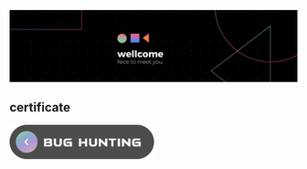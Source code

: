 ![](https://github.com/Hmidqorbani/Hmidqorbani/blob/main/img/header_2.png)

<!-- 💙
I am a programmer and software developer. I love programming and solving complex problems,
and I program in multiple languages, including Python, JavaScript, and Java. On GitHub I share open source projects and useful tools.
I also like to share my experiences and knowledge with others so that we can benefit from joint learning.

🔧 Currently I am looking for opportunities to collaborate on new projects as well as learn and improve my skills.
If you are interested in cooperation or consulting in similar fields,
contact me. I am always open to collaboration and networking. -->




<!-- ### Programming & Markdown, Styling Languages

<img width="40px" height="40px"  src="https://github.com/Hmidqorbani/Hmidqorbani/blob/main/img/lang/javascript.png" alt="javascript" /> <img width="40px" height="40px"  src="https://github.com/Hmidqorbani/Hmidqorbani/blob/main/img/lang/css.png" alt="css" /> <img width="40px" height="40px"  src="https://github.com/Hmidqorbani/Hmidqorbani/blob/main/img/fr/html.png" alt="html" /> <img width="40px" height="40px"  src="https://github.com/Hmidqorbani/Hmidqorbani/blob/main/img/fr/bootstrap.png" alt="bootstrap" /> <img width="40px" height="40px"  src="https://github.com/Hmidqorbani/Hmidqorbani/blob/main/img/fr/sass.png" alt="sass" /> <img width="40px" height="40px"  src="https://github.com/Hmidqorbani/Hmidqorbani/blob/main/img/fr/tailwind.png" alt="tailwind" /> <img width="40px" height="40px"  src="https://github.com/Hmidqorbani/Hmidqorbani/blob/main/img/fr/jquery.png" alt="jquery" /> <img width="40px" height="40px"  src="https://github.com/Hmidqorbani/Hmidqorbani/blob/main/img/fr/react_native.png" alt="react" /> <img width="40px" height="40px"  src="https://github.com/Hmidqorbani/Hmidqorbani/blob/main/img/lang/typescript.png" alt="typescript" /> <img width="40px" height="40px"  src="https://github.com/Hmidqorbani/Hmidqorbani/blob/main/img/fr/markdown.png" alt="markdown" /> <img width="40px" height="40px"  src="https://github.com/Hmidqorbani/Hmidqorbani/blob/main/img/lang/python.png" alt="python" /> <img width="40px" height="40px"  src="https://github.com/Hmidqorbani/Hmidqorbani/blob/main/img/fr/nodejs.png" alt="nodejs" /> <img width="40px" height="40px"  src="https://github.com/Hmidqorbani/Hmidqorbani/blob/main/img/fr/Next.js.png" alt="nextjs" /> <img width="40px" height="40px"  src="https://github.com/Hmidqorbani/Hmidqorbani/blob/main/img/fr/vue_js.png" alt="vuejs" /> <img width="40px" height="40px"  src="https://github.com/Hmidqorbani/Hmidqorbani/blob/main/img/fr/npm.png" alt="npm" />



### Proficient with

<img width="40px" height="40px"  src="https://github.com/Hmidqorbani/Hmidqorbani/blob/main/img/Proficient%20with/figma.png" alt="figma" /> <img width="40px" height="40px"  src="https://github.com/Hmidqorbani/Hmidqorbani/blob/main/img/Proficient%20with/vim.ico" alt="vim" /> <img width="40px" height="40px"  src="https://github.com/Hmidqorbani/Hmidqorbani/blob/main/img/Proficient%20with/studio%20code.png" alt="studio code" /> <img width="40px" height="40px"  src="https://github.com/Hmidqorbani/Hmidqorbani/blob/main/img/Proficient%20with/pycharm.png" alt="pycharm" /> <img width="40px" height="40px"  src="https://github.com/Hmidqorbani/Hmidqorbani/blob/main/img/Proficient%20with/webstorm.png" alt="webstorm" /> <img width="40px" height="40px"  src="https://github.com/Hmidqorbani/Hmidqorbani/blob/main/img/Proficient%20with/after%20effects.png" alt="after effects" /> <img width="40px" height="40px"  src="https://github.com/Hmidqorbani/Hmidqorbani/blob/main/img/Proficient%20with/premiere%20pro.png" alt="premiere pro" /> <img width="40px" height="40px"  src="https://github.com/Hmidqorbani/Hmidqorbani/blob/main/img/Proficient%20with/illustrator.png" alt="illustrator" /> <img width="40px" height="40px"  src="https://github.com/Hmidqorbani/Hmidqorbani/blob/main/img/Proficient%20with/indesign.png" alt="indesign" /> <img width="40px" height="40px"  src="https://github.com/Hmidqorbani/Hmidqorbani/blob/main/img/Proficient%20with/photoshop.png" alt="photoshop" /> <img width="40px" height="40px"  src="https://github.com/Hmidqorbani/Hmidqorbani/blob/main/img/Proficient%20with/lunacy.png" alt="lunacy" /> -->


## certificate

<a href="https://github.com/Hmidqorbani/Hmidqorbani/blob/main/img/certificate/certificatecisco/CCENT.png"><img src="https://github.com/Hmidqorbani/Hmidqorbani/blob/main/img/certificate/bug.png" alt=""></a>

<br>
<br>


<!-- ![](https://github.com/Hmidqorbani/Hmidqorbani/blob/main/img/header_1.png) -->
